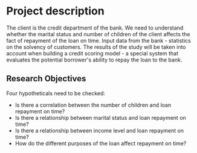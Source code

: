 # Project description

The client is the credit department of the bank. We need to understand whether the marital status and number of children of the client affects the fact of repayment of the loan on time. Input data from the bank - statistics on the solvency of customers. The results of the study will be taken into account when building a credit scoring model - a special system that evaluates the potential borrower's ability to repay the loan to the bank.

## Research Objectives

Four hypotheticals need to be checked:

- Is there a correlation between the number of children and loan repayment on time?
- Is there a relationship between marital status and loan repayment on time?
- Is there a relationship between income level and loan repayment on time?
- How do the different purposes of the loan affect repayment on time?
